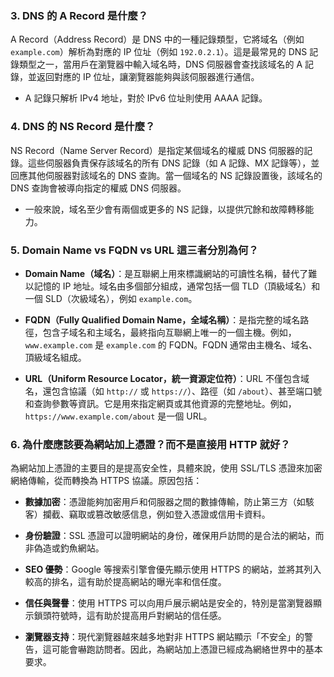 ### 3. DNS 的 A Record 是什麼？

A Record（Address Record）是 DNS 中的一種記錄類型，它將域名（例如 `example.com`）解析為對應的 IP 位址（例如 `192.0.2.1`）。這是最常見的 DNS 記錄類型之一，當用戶在瀏覽器中輸入域名時，DNS 伺服器會查找該域名的 A 記錄，並返回對應的 IP 位址，讓瀏覽器能夠與該伺服器進行通信。

- A 記錄只解析 IPv4 地址，對於 IPv6 位址則使用 AAAA 記錄。

### 4. DNS 的 NS Record 是什麼？

NS Record（Name Server Record）是指定某個域名的權威 DNS 伺服器的記錄。這些伺服器負責保存該域名的所有 DNS 記錄（如 A 記錄、MX 記錄等），並回應其他伺服器對該域名的 DNS 查詢。當一個域名的 NS 記錄設置後，該域名的 DNS 查詢會被導向指定的權威 DNS 伺服器。

- 一般來說，域名至少會有兩個或更多的 NS 記錄，以提供冗餘和故障轉移能力。

### 5. Domain Name vs FQDN vs URL 這三者分別為何？

- **Domain Name（域名）**：是互聯網上用來標識網站的可讀性名稱，替代了難以記憶的 IP 地址。域名由多個部分組成，通常包括一個 TLD（頂級域名）和一個 SLD（次級域名），例如 `example.com`。

- **FQDN（Fully Qualified Domain Name，全域名稱）**：是指完整的域名路徑，包含子域名和主域名，最終指向互聯網上唯一的一個主機。例如，`www.example.com` 是 `example.com` 的 FQDN。FQDN 通常由主機名、域名、頂級域名組成。

- **URL（Uniform Resource Locator，統一資源定位符）**：URL 不僅包含域名，還包含協議（如 `http://` 或 `https://`）、路徑（如 `/about`）、甚至端口號和查詢參數等資訊。它是用來指定網頁或其他資源的完整地址。例如，`https://www.example.com/about` 是一個 URL。

### 6. 為什麼應該要為網站加上憑證？而不是直接用 HTTP 就好？

為網站加上憑證的主要目的是提高安全性，具體來說，使用 SSL/TLS 憑證來加密網絡傳輸，從而轉換為 HTTPS 協議。原因包括：

- **數據加密**：憑證能夠加密用戶和伺服器之間的數據傳輸，防止第三方（如駭客）攔截、竊取或篡改敏感信息，例如登入憑證或信用卡資料。
  
- **身份驗證**：SSL 憑證可以證明網站的身份，確保用戶訪問的是合法的網站，而非偽造或釣魚網站。

- **SEO 優勢**：Google 等搜索引擎會優先顯示使用 HTTPS 的網站，並將其列入較高的排名，這有助於提高網站的曝光率和信任度。

- **信任與聲譽**：使用 HTTPS 可以向用戶展示網站是安全的，特別是當瀏覽器顯示鎖頭符號時，這有助於提高用戶對網站的信任感。

- **瀏覽器支持**：現代瀏覽器越來越多地對非 HTTPS 網站顯示「不安全」的警告，這可能會嚇跑訪問者。因此，為網站加上憑證已經成為網絡世界中的基本要求。
